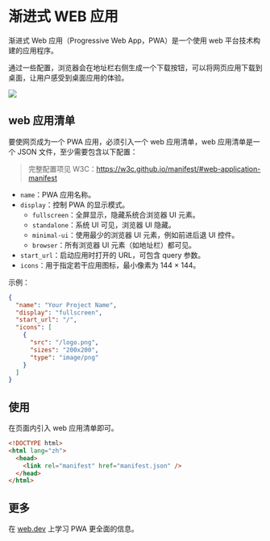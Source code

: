 # 渐进式 WEB 应用

渐进式 Web 应用（Progressive Web App，PWA）是一个使用 web 平台技术构建的应用程序。

通过一些配置，浏览器会在地址栏右侧生成一个下载按钮，可以将网页应用下载到桌面，让用户感受到桌面应用的体验。

<image src="/assets/pwa.png" />

## web 应用清单

要使网页成为一个 PWA 应用，必须引入一个 web 应用清单，web 应用清单是一个 JSON 文件，至少需要包含以下配置：

> 完整配置项见 W3C：https://w3c.github.io/manifest/#web-application-manifest

- `name`：PWA 应用名称。
- `display`：控制 PWA 的显示模式。
  - `fullscreen`：全屏显示，隐藏系统合浏览器 UI 元素。
  - `standalone`：系统 UI 可见，浏览器 UI 隐藏。
  - `minimal-ui`：使用最少的浏览器 UI 元素，例如前进后退 UI 控件。
  - `browser`：所有浏览器 UI 元素（如地址栏）都可见。
- `start_url`：启动应用时打开的 URL，可包含 query 参数。
- `icons`：用于指定若干应用图标，最小像素为 144 × 144。

示例：

```json
{
  "name": "Your Project Name",
  "display": "fullscreen",
  "start_url": "/",
  "icons": [
    {
      "src": "/logo.png",
      "sizes": "200x200",
      "type": "image/png"
    }
  ]
}
```

## 使用

在页面内引入 web 应用清单即可。

```html {4}
<!DOCTYPE html>
<html lang="zh">
  <head>
    <link rel="manifest" href="manifest.json" />
  </head>
</html>
```

## 更多

在 [web.dev](https://web.dev/learn/pwa/welcome?continue=https%3A%2F%2Fweb.dev%2Flearn%2Fpwa&hl=zh-cn) 上学习 PWA 更全面的信息。
